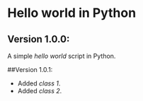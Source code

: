 # Hello world in Python

## Version 1.0.0:

A simple _hello world_ script in Python.

##Version 1.0.1:
-   Added *class 1*.
-   Added *class 2*.
